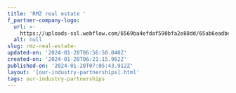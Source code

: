 ```yaml
---
title: 'RMZ real estate '
f_partner-company-logo:
  url: >-
    https://uploads-ssl.webflow.com/6569ba4efdaf590bfa2e88dd/65ab6eadbecdc4e575b1daa4_RMZ.png
  alt: null
slug: rmz-real-estate-
updated-on: '2024-01-20T06:56:50.040Z'
created-on: '2024-01-20T06:21:15.962Z'
published-on: '2024-01-20T07:05:43.912Z'
layout: '[our-industry-partnerships].html'
tags: our-industry-partnerships
---
```



